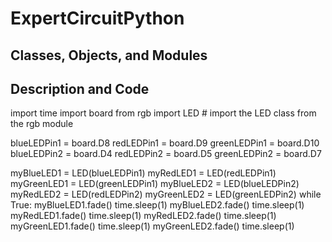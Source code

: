 # ExpertCircuitPython


## Classes, Objects, and Modules

## Description and Code

import time
import board
from rgb import LED   # import the LED class from the rgb module

blueLEDPin1 = board.D8
redLEDPin1 = board.D9
greenLEDPin1 = board.D10
blueLEDPin2 = board.D4
redLEDPin2 = board.D5
greenLEDPin2 = board.D7


myBlueLED1 = LED(blueLEDPin1)
myRedLED1 = LED(redLEDPin1)
myGreenLED1 = LED(greenLEDPin1)
myBlueLED2 = LED(blueLEDPin2)
myRedLED2 = LED(redLEDPin2)
myGreenLED2 = LED(greenLEDPin2)
while True:
    myBlueLED1.fade()
    time.sleep(1)
    myBlueLED2.fade()
    time.sleep(1)
    myRedLED1.fade()
    time.sleep(1)
    myRedLED2.fade()
    time.sleep(1)
    myGreenLED1.fade()
    time.sleep(1)
    myGreenLED2.fade()
    time.sleep(1)

